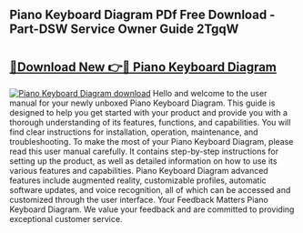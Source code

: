 ## Piano Keyboard Diagram PDf Free Download - Part-DSW Service Owner Guide 2TgqW

# <h2><a href="http://dfpr8w6.blite.top/?on=Piano+Keyboard+Diagram">🔗Download New 👉🔴 Piano Keyboard Diagram</a></h2>

[![Piano Keyboard Diagram download](https://i.imgur.com/lujVjoI.png)](http://dfpr8w6.blite.top/?on=Piano+Keyboard+Diagram)
Hello and welcome to the user manual for your newly unboxed Piano Keyboard Diagram. This guide is designed to help you get started with your product and provide you with a thorough understanding of its features, functions, and capabilities. You will find clear instructions for installation, operation, maintenance, and troubleshooting. To make the most of your Piano Keyboard Diagram, please read this user manual carefully. It contains step-by-step instructions for setting up the product, as well as detailed information on how to use its various features and capabilities. Piano Keyboard Diagram advanced features include augmented reality, customizable profiles, automatic software updates, and voice recognition, all of which can be accessed and customized through the user interface. Your Feedback Matters Piano Keyboard Diagram. We value your feedback and are committed to providing exceptional customer service.
